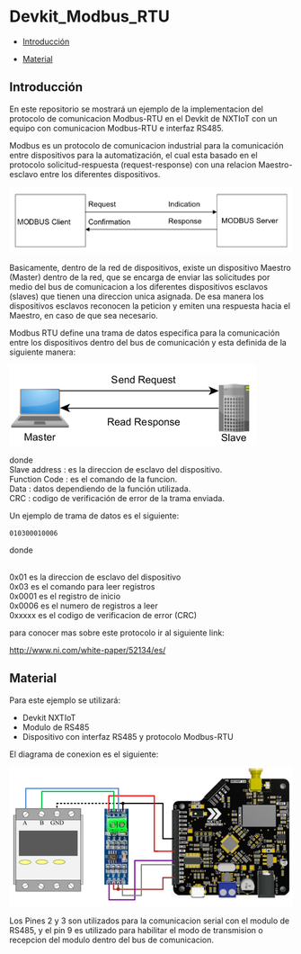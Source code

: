Devkit_Modbus_RTU
=================

-	[Introducción](#introducción)

-	[Material](#material)

Introducción
------------

En este repositorio se mostrará un ejemplo de la implementacion del protocolo de comunicacion Modbus-RTU en el Devkit de NXTIoT con un equipo con comunicacion Modbus-RTU e interfaz RS485.

Modbus es un protocolo de comunicacion industrial para la comunicación entre dispositivos para la automatización, el cual esta basado en el protocolo solicitud-respuesta (request-response) con una relacion Maestro-esclavo entre los diferentes dispositivos.

![devkit2mod](https://github.com/Iotnet/Sigfox_ModbusRTU/blob/master/imagenes/modbus2.png?raw=true)

Basicamente, dentro de la red de dispositivos, existe un dispositivo Maestro (Master) dentro de la red, que se encarga de enviar las solicitudes por medio del bus de comunicacion a los diferentes dispositivos esclavos (slaves) que tienen una direccion unica asignada. De esa manera los dispositivos esclavos reconocen la peticion y emiten una respuesta hacia el Maestro, en caso de que sea necesario.

Modbus RTU define una trama de datos especifica para la comunicación entre los dispositivos dentro del bus de comunicación y esta definida de la siguiente manera:

![devkit2mod](https://github.com/Iotnet/Sigfox_ModbusRTU/blob/master/imagenes/modbus3.png?raw=true)

donde 
<br /> Slave address : es la direccion de esclavo del dispositivo.
<br /> Function Code : es el comando de la funcion.
<br /> Data : datos dependiendo de la función utilizada.
<br /> CRC :  codigo de verificación de error de la trama enviada.

Un ejemplo de trama de datos es el siguiente:

    010300010006

donde 

<br />  0x01  es la direccion de esclavo del dispositivo
<br />  0x03  es el comando para leer registros
<br />  0x0001 es el registro de inicio
<br />  0x0006 es el numero de registros a leer
<br />  0xxxxx es el codigo de verificacion de error (CRC)



para conocer mas sobre este protocolo ir al siguiente link:

http://www.ni.com/white-paper/52134/es/

Material
--------

Para este ejemplo se utilizará:

  - Devkit NXTIoT 
  - Modulo de RS485
  - Dispositivo con interfaz RS485 y protocolo Modbus-RTU

El diagrama de conexion es el siguiente:

![devkit2mod](https://github.com/Iotnet/Sigfox_ModbusRTU/blob/master/imagenes/modbus1.png?raw=true)

Los Pines 2 y 3 son utilizados para la comunicacion serial con el modulo de RS485, y el pin 9 es utilizado para habilitar el modo de transmision o recepcion del modulo dentro del bus de comunicacion.

